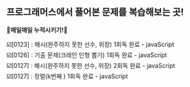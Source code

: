 ## 프로그래머스에서 풀어본 문제를 복습해보는 곳!
**🌟매일매일 누적시키기!🌟**
<br> 

☑️[0123] : 해시(완주하지 못한 선수, 위장) 1회독 완료 - javaScript <br>
☑️[0126] : 기출 문제(크레인 인형 뽑기) 1회독 완료 - javaScript <br>
☑️[0127] : 해시(완주하지 못한 선수, 위장) 2회독 완료 - javaScript <br>
☑️[0127] : 정렬(k번째 ) 1회독 완료 - javaScript <br>
